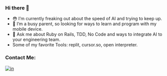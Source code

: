 ### Hi there 👋

- 😳 I’m currently freaking out about the speed of AI and trying to keep up.
- 🤔 I’m a busy parent, so looking for ways to learn and program with my mobile device.
- 💬 Ask me about Ruby on Rails, TDD, No Code and ways to integrate AI to your engineering team.
- Some of my favorite Tools: replit, cursor.so, open interpreter.   

### Contact Me:

[![in]][in-link]

[in]: https://img.shields.io/badge/LinkedIn-0077B5?style=flat-square&logo=linkedin&logoColor=white

[in-link]: https://www.linkedin.com/in/e3matheus/
